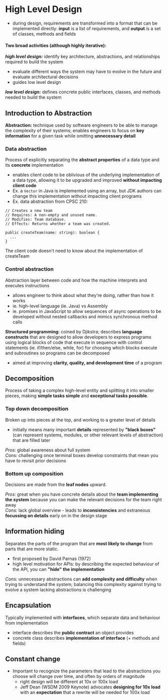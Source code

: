 # High Level Design

- during design, requirements are transformed into a format that can be implemented directly: **input** is a list of requirements, and **output** is a set of classes, methods and fields

#### Two broad activities (although highly iterative):  

***high level design:*** identify key architecture, abstractions, and relationships required to build the system
- evaluate different ways the system may have to evolve in the future and evaluate architectural decisions
- guides low level design

***low level design:*** defines concrete public interfaces, classes, and methods needed to build the system

## Introduction to Abstraction

**Abstraction:** technique used by software engineers to be able to manage the complexity of their systems; enables engineers to focus on **key information** for a given task while omitting **unnecessary detail**

### Data abstraction
Process of explicitly separating the **abstract properties** of a data type and its **concrete** implementation
- enables client code to be oblivious of the underlying implementation of a data type, allowing it to be upgraded and improved **without impacting client code**
- Ex. a `Vector` in Java is implemented using an array, but JDK authors can change this implementation without impacting client programs
- Ex. data abstraction from CPSC 210:

```
// Creates a new team
// Requires: A non-empty and unused name.
// Modifies: Team database.
// Effects: Returns whether a team was created.

public createTeam(name: string): boolean {
  ...
}
```
The client code doesn't need to know about the implementation of createTeam

### Control abstraction
Abstraction layer between code and how the machine interprets and executes instructions
- allows engineer to think about what they're doing, rather than how it works
- ie. high-level language (ie. Java) vs Assembly
- ie. promises in JavaScript to allow sequences of async operations to be developed without nested callbacks and mimics synchronous method calls

**Structured programming:** coined by Djikstra; describes **language constructs** that are designed to allow developers to express programs using logical blocks of code that execute in sequence with control statements (ie. if/then/else, while, for) for choosing which blocks execute and subroutines so programs can be decomposed
  - aimed at improving **clarity, quality, and development time** of a program

## Decomposition
Process of taking a complex high-level entity and splitting it into smaller pieces, making **simple tasks simple** and **exceptional tasks possible**.

### Top down decomposition
Broken up into pieces at the top, and working to a greater level of details
- initially means many important **details** represented by **"black boxes"** (can represent systems, modules, or other relevant levels of abstraction) that are filled later

*Pros:* global awareness about full system  
*Cons:* challenging once terminal boxes develop constraints that mean you have to revisit prior decisions

### Bottom up composition
Decisions are made from the **leaf nodes** upward.

*Pros:* great when you have concrete details about the **team implementing the system** because you can make the relevant decisions for the team right away  
*Cons:* lack global overview - leads to **inconsistencies** and extraneous **focussing on details** early on in the design stage

## Information hiding
Separates the parts of the program that are **most likely to change** from parts that are more static.

- first proposed by David Parnas (1972)
- high level motivation for APIs: by describing the expected behaviour of the API, you can **"hide" the implementation**

*Cons:* unnecessary abstractions can **add complexity and difficulty** when trying to understand the system; balancing this complexity against trying to evolve a system lacking abstractions is challenging

## Encapsulation
Typically implemented with **interfaces**, which separate data and behaviour from implementation
- interface describes the **public contract** an object provides
- concrete class describes **implementation of interface** (+ methods and fields)

## Constant change

- Important to recognize the parameters that lead to the abstractions you choose will change over time, and often by orders of magnitude
  - right design will be different at 10x or 100x load
  - Jeff Dean (WSDM 2009 Keynote) advocates **designing for 10x load** with an **expectation** that a rewrite will be needed for 100x load
